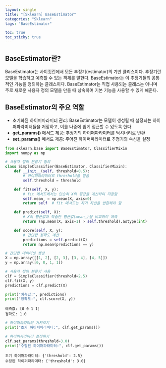 ```yaml
---
layout: single
title: "[Sklearn] BaseEstimator"
categories: "Sklearn"
tags: "BaseEstimator"

toc: true
toc_sticky: true
---
```


## BaseEstimator란?
BaseEstimator는 사이킷런에서 모든 추정기(estimator)의 기반 클리스이다. 추정기란 모델을 학습하고 예측할 수 있는 객체를 말한다. BaseEstimator는 이 추정기들의 공통적인 기능을 정의하는 클래스이다. BaseEstimator는 직접 사용되는 클래스는 아니며 주로 새로운 사용자 정의 모델을 만들 때 상속하여 기본 기능을 사용할 수 있게 해준다.

## BaseEstimator의 주요 역할
- 초기화된 하이퍼파라미터 관리: BaseEstimator는 모델이 생성될 때 설정되는 하이퍼파라미터들을 저장하고, 이를 나중에
 쉽게 접근할 수 있도록 한다
- **get_params()** 메서드 제공: 추정기의 하이퍼파라미터를 딕셔너리로 반환
- **set_params()** 메서드 제공: 주어진 하이퍼파라미터로 추정기의 속성을 설정


```python
from sklearn.base import BaseEstimator, ClassifierMixin
import numpy as np

# 사용자 정의 분류기 정의
class SimpleClassifier(BaseEstimator, ClassifierMixin):
    def __init__(self, threshold=0.5):
        # 하이퍼파라미터로 threshold를 받음
        self.threshold = threshold

    def fit(self, X, y):
        # fit 메서드에서는 단순히 X의 평균을 계산하여 저장함
        self.mean_ = np.mean(X, axis=0)
        return self  # fit 메서드는 자기 자신을 반환해야 함

    def predict(self, X):
        # X의 평균값과 학습한 평균값(mean_)을 비교하여 예측
        return (np.mean(X, axis=1) > self.threshold).astype(int)

    def score(self, X, y):
        # 간단한 정확도 계산
        predictions = self.predict(X)
        return np.mean(predictions == y)

# 간단한 데이터셋 생성
X = np.array([[1, 2], [2, 3], [3, 4], [4, 5]])
y = np.array([0, 0, 1, 1])

# 사용자 정의 분류기 사용
clf = SimpleClassifier(threshold=2.5)
clf.fit(X, y)
predictions = clf.predict(X)

print("예측값:", predictions)
print("정확도:", clf.score(X, y))
```

    예측값: [0 0 1 1]
    정확도: 1.0



```python
# 하이퍼파라미터 가져오기
print("초기 하이퍼파라미터:", clf.get_params())

# 하이퍼파라미터 설정하기
clf.set_params(threshold=3.0)
print("수정된 하이퍼파라미터:", clf.get_params())
```

    초기 하이퍼파라미터: {'threshold': 2.5}
    수정된 하이퍼파라미터: {'threshold': 3.0}

